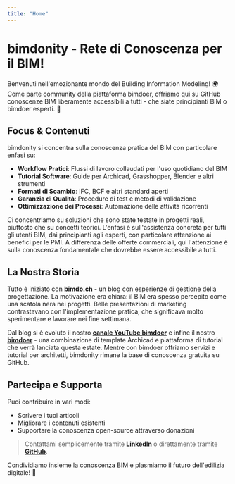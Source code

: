 ```yaml
---
title: "Home"
---
```


# bimdonity - Rete di Conoscenza per il BIM!

Benvenuti nell'emozionante mondo del Building Information Modeling! 🌍
Come parte community della piattaforma bimdoer, offriamo qui su GitHub conoscenze BIM liberamente accessibili a tutti - che siate principianti BIM o bimdoer esperti. 🚀

## Focus & Contenuti
bimdonity si concentra sulla conoscenza pratica del BIM con particolare enfasi su:

- **Workflow Pratici**: Flussi di lavoro collaudati per l'uso quotidiano del BIM
- **Tutorial Software**: Guide per Archicad, Grasshopper, Blender e altri strumenti
- **Formati di Scambio**: IFC, BCF e altri standard aperti
- **Garanzia di Qualità**: Procedure di test e metodi di validazione
- **Ottimizzazione dei Processi**: Automazione delle attività ricorrenti

Ci concentriamo su soluzioni che sono state testate in progetti reali, piuttosto che su concetti teorici. L'enfasi è sull'assistenza concreta per tutti gli utenti BIM, dai principianti agli esperti, con particolare attenzione ai benefici per le PMI. A differenza delle offerte commerciali, qui l'attenzione è sulla conoscenza fondamentale che dovrebbe essere accessibile a tutti.

## La Nostra Storia
Tutto è iniziato con [**bimdo.ch**](https://bimdo.ch) - un blog con esperienze di gestione della progettazione. La motivazione era chiara: il BIM era spesso percepito come una scatola nera nei progetti. Belle presentazioni di marketing contrastavano con l'implementazione pratica, che significava molto sperimentare e lavorare nei fine settimana.

Dal blog si è evoluto il nostro [**canale YouTube bimdoer**](https://www.youtube.com/@bimdoer) e infine il nostro [**bimdoer**](https://bimdo.ch/bimdoer) - una combinazione di template Archicad e piattaforma di tutorial che verrà lanciata questa estate. Mentre con bimdoer offriamo servizi e tutorial per architetti, bimdonity rimane la base di conoscenza gratuita su GitHub.

## Partecipa e Supporta
Puoi contribuire in vari modi:
- Scrivere i tuoi articoli
- Migliorare i contenuti esistenti
- Supportare la conoscenza open-source attraverso donazioni
> Contattami semplicemente tramite [**LinkedIn**](https://www.linkedin.com/in/manuel-emmenegger-45353819b/) o direttamente tramite [**GitHub**](https://github.com/bimdoer/).

Condividiamo insieme la conoscenza BIM e plasmiamo il futuro dell'edilizia digitale! 🤝